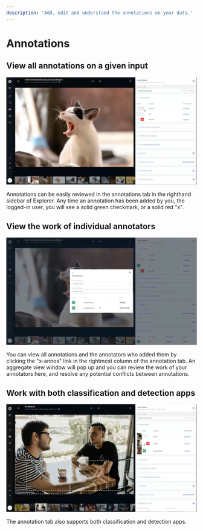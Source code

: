 ```yaml
---
description: 'Add, edit and understand the annotations on your data.'
---
```


# Annotations

## View all annotations on a given input

![View and edit your annotations](../../.gitbook/assets/3-different-scenarios.jpg)

Annotations can be easily reviewed in the annotations tab in the righthand sidebar of Explorer. Any time an annotation has been added by you, the logged-in user, you will see a solid green checkmark, or a solid red "x".

## View the work of individual annotators

![Annotations aggregate view](../../.gitbook/assets/annotations-aggregate-view.jpg)

You can view all annotations and the annotators who added them by clicking the "x-annos" link in the rightmost column of the annotation tab. An aggregate view window will pop up and you can review the work of your annotators here, and resolve any potential conflicts between annotations.

## Work with both classification and detection apps

![Annotation view for detection apps](../../.gitbook/assets/detection-view.jpg)

The annotation tab also supports both classification and detection apps.

